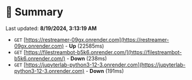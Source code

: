 # 📖 Summary
Last updated: **8/19/2024, 3:13:19 AM**

- `GET` [https://restreamer-09gx.onrender.com](https://restreamer-09gx.onrender.com) - **Up** (22585ms)
- `GET` [https://filestreambot-b5k6.onrender.com/](https://filestreambot-b5k6.onrender.com/) - **Down** (238ms)
- `GET` [https://jupyterlab-python3-12-3.onrender.com](https://jupyterlab-python3-12-3.onrender.com) - **Down** (191ms)
